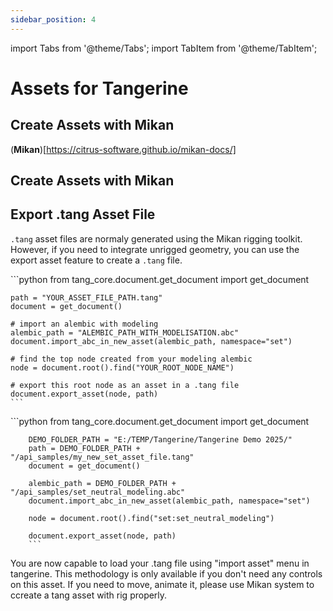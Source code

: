 ```yaml
---
sidebar_position: 4
---
```

import Tabs from '@theme/Tabs';
import TabItem from '@theme/TabItem';

# Assets for Tangerine

## Create Assets with Mikan

(**Mikan**)[https://citrus-software.github.io/mikan-docs/]

## Create Assets with Mikan

## Export .tang Asset File

`.tang` asset files are normaly generated using the Mikan rigging toolkit.
However, if you need to integrate unrigged geometry, you can use the export asset feature to create a `.tang` file.


<Tabs>
  <TabItem value="Python Code" label="Python Code" default>
    ```python
    from tang_core.document.get_document import get_document

    path = "YOUR_ASSET_FILE_PATH.tang"
    document = get_document()

    # import an alembic with modeling
    alembic_path = "ALEMBIC_PATH_WITH_MODELISATION.abc"
    document.import_abc_in_new_asset(alembic_path, namespace="set")

    # find the top node created from your modeling alembic
    node = document.root().find("YOUR_ROOT_NODE_NAME")

    # export this root node as an asset in a .tang file
    document.export_asset(node, path)
    ```
  </TabItem>
  <TabItem value="Package sample" label="Package sample">
    ```python
        from tang_core.document.get_document import get_document

        DEMO_FOLDER_PATH = "E:/TEMP/Tangerine/Tangerine Demo 2025/"
        path = DEMO_FOLDER_PATH + "/api_samples/my_new_set_asset_file.tang"
        document = get_document()

        alembic_path = DEMO_FOLDER_PATH + "/api_samples/set_neutral_modeling.abc"
        document.import_abc_in_new_asset(alembic_path, namespace="set")

        node = document.root().find("set:set_neutral_modeling")

        document.export_asset(node, path)
        ```
  </TabItem>
</Tabs>

You are now capable to load your .tang file using "import asset" menu in tangerine.
This methodology is only available if you don't need any controls on this asset.
If you need to move, animate it, please use Mikan system to ccreate a tang asset with rig properly.
